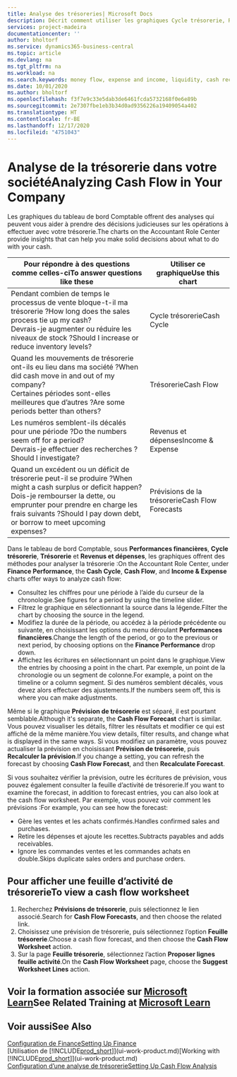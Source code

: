 ```yaml
---
title: Analyse des trésoreries| Microsoft Docs
description: Décrit comment utiliser les graphiques Cycle trésorerie, Revenus et dépenses, Trésorerie et Prévision de trésorerie pour analyser les flux de trésorerie passés et futurs, entrants et sortants de votre société.
services: project-madeira
documentationcenter: ''
author: bholtorf
ms.service: dynamics365-business-central
ms.topic: article
ms.devlang: na
ms.tgt_pltfrm: na
ms.workload: na
ms.search.keywords: money flow, expense and income, liquidity, cash receipts minus cash payments, Cartera
ms.date: 10/01/2020
ms.author: bholtorf
ms.openlocfilehash: f3f7e9c33e5dab3de6461fcda5732168f0e6e89b
ms.sourcegitcommit: 2e7307fbe1eb3b34d0ad9356226a19409054a402
ms.translationtype: HT
ms.contentlocale: fr-BE
ms.lasthandoff: 12/17/2020
ms.locfileid: "4751043"
---
```

# <a name="analyzing-cash-flow-in-your-company"></a><span data-ttu-id="83dd5-103">Analyse de la trésorerie dans votre société</span><span class="sxs-lookup"><span data-stu-id="83dd5-103">Analyzing Cash Flow in Your Company</span></span>
<span data-ttu-id="83dd5-104">Les graphiques du tableau de bord Comptable offrent des analyses qui peuvent vous aider à prendre des décisions judicieuses sur les opérations à effectuer avec votre trésorerie.</span><span class="sxs-lookup"><span data-stu-id="83dd5-104">The charts on the Accountant Role Center provide insights that can help you make solid decisions about what to do with your cash.</span></span>  

| <span data-ttu-id="83dd5-105">Pour répondre à des questions comme celles-ci</span><span class="sxs-lookup"><span data-stu-id="83dd5-105">To answer questions like these</span></span> | <span data-ttu-id="83dd5-106">Utiliser ce graphique</span><span class="sxs-lookup"><span data-stu-id="83dd5-106">Use this chart</span></span> |
| --- | --- |
| <span data-ttu-id="83dd5-107">Pendant combien de temps le processus de vente bloque-t-il ma trésorerie ?</span><span class="sxs-lookup"><span data-stu-id="83dd5-107">How long does the sales process tie up my cash?</span></span></br> <span data-ttu-id="83dd5-108">Devrais-je augmenter ou réduire les niveaux de stock ?</span><span class="sxs-lookup"><span data-stu-id="83dd5-108">Should I increase or reduce inventory levels?</span></span> |<span data-ttu-id="83dd5-109">Cycle trésorerie</span><span class="sxs-lookup"><span data-stu-id="83dd5-109">Cash Cycle</span></span> |
| <span data-ttu-id="83dd5-110">Quand les mouvements de trésorerie ont-ils eu lieu dans ma société ?</span><span class="sxs-lookup"><span data-stu-id="83dd5-110">When did cash move in and out of my company?</span></span></br> <span data-ttu-id="83dd5-111">Certaines périodes sont-elles meilleures que d’autres ?</span><span class="sxs-lookup"><span data-stu-id="83dd5-111">Are some periods better than others?</span></span> |<span data-ttu-id="83dd5-112">Trésorerie</span><span class="sxs-lookup"><span data-stu-id="83dd5-112">Cash Flow</span></span> |
| <span data-ttu-id="83dd5-113">Les numéros semblent-ils décalés pour une période ?</span><span class="sxs-lookup"><span data-stu-id="83dd5-113">Do the numbers seem off for a period?</span></span></br> <span data-ttu-id="83dd5-114">Devrais-je effectuer des recherches ?</span><span class="sxs-lookup"><span data-stu-id="83dd5-114">Should I investigate?</span></span> |<span data-ttu-id="83dd5-115">Revenus et dépenses</span><span class="sxs-lookup"><span data-stu-id="83dd5-115">Income & Expense</span></span> |
| <span data-ttu-id="83dd5-116">Quand un excédent ou un déficit de trésorerie peut-il se produire ?</span><span class="sxs-lookup"><span data-stu-id="83dd5-116">When might a cash surplus or deficit happen?</span></span></br> <span data-ttu-id="83dd5-117">Dois-je rembourser la dette, ou emprunter pour prendre en charge les frais suivants ?</span><span class="sxs-lookup"><span data-stu-id="83dd5-117">Should I pay down debt, or borrow to meet upcoming expenses?</span></span> |<span data-ttu-id="83dd5-118">Prévisions de la trésorerie</span><span class="sxs-lookup"><span data-stu-id="83dd5-118">Cash Flow Forecasts</span></span> |

<span data-ttu-id="83dd5-119">Dans le tableau de bord Comptable, sous **Performances financières**, **Cycle trésorerie**, **Trésorerie** et **Revenus et dépenses**, les graphiques offrent des méthodes pour analyser la trésorerie :</span><span class="sxs-lookup"><span data-stu-id="83dd5-119">On the Accountant Role Center, under **Finance Performance**, the **Cash Cycle**, **Cash Flow**, and **Income & Expense** charts offer ways to analyze cash flow:</span></span>  

* <span data-ttu-id="83dd5-120">Consultez les chiffres pour une période à l’aide du curseur de la chronologie.</span><span class="sxs-lookup"><span data-stu-id="83dd5-120">See figures for a period by using the timeline slider.</span></span>  
* <span data-ttu-id="83dd5-121">Filtrez le graphique en sélectionnant la source dans la légende.</span><span class="sxs-lookup"><span data-stu-id="83dd5-121">Filter the chart by choosing the source in the legend.</span></span>  
* <span data-ttu-id="83dd5-122">Modifiez la durée de la période, ou accédez à la période précédente ou suivante, en choisissant les options du menu déroulant **Performances financières**.</span><span class="sxs-lookup"><span data-stu-id="83dd5-122">Change the length of the period, or go to the previous or next period, by choosing options on the **Finance Performance** drop down.</span></span>  
* <span data-ttu-id="83dd5-123">Affichez les écritures en sélectionnant un point dans le graphique.</span><span class="sxs-lookup"><span data-stu-id="83dd5-123">View the entries by choosing a point in the chart.</span></span> <span data-ttu-id="83dd5-124">Par exemple, un point de la chronologie ou un segment de colonne.</span><span class="sxs-lookup"><span data-stu-id="83dd5-124">For example, a point on the timeline or a column segment.</span></span> <span data-ttu-id="83dd5-125">Si des numéros semblent décalés, vous devez alors effectuer des ajustements.</span><span class="sxs-lookup"><span data-stu-id="83dd5-125">If the numbers seem off, this is where you can make adjustments.</span></span>  

<span data-ttu-id="83dd5-126">Même si le graphique **Prévision de trésorerie** est séparé, il est pourtant semblable.</span><span class="sxs-lookup"><span data-stu-id="83dd5-126">Although it's separate, the **Cash Flow Forecast** chart is similar.</span></span> <span data-ttu-id="83dd5-127">Vous pouvez visualiser les détails, filtrer les résultats et modifier ce qui est affiché de la même manière.</span><span class="sxs-lookup"><span data-stu-id="83dd5-127">You view details, filter results, and change what is displayed in the same ways.</span></span> <span data-ttu-id="83dd5-128">Si vous modifiez un paramètre, vous pouvez actualiser la prévision en choisissant **Prévision de trésorerie**, puis **Recalculer la prévision**.</span><span class="sxs-lookup"><span data-stu-id="83dd5-128">If you change a setting, you can refresh the forecast by choosing **Cash Flow Forecast**, and then **Recalculate Forecast**.</span></span>

<span data-ttu-id="83dd5-129">Si vous souhaitez vérifier la prévision, outre les écritures de prévision, vous pouvez également consulter la feuille d’activité de trésorerie.</span><span class="sxs-lookup"><span data-stu-id="83dd5-129">If you want to examine the forecast, in addition to forecast entries, you can also look at the cash flow worksheet.</span></span> <span data-ttu-id="83dd5-130">Par exemple, vous pouvez voir comment les prévisions :</span><span class="sxs-lookup"><span data-stu-id="83dd5-130">For example, you can see how the forecast:</span></span>

* <span data-ttu-id="83dd5-131">Gère les ventes et les achats confirmés.</span><span class="sxs-lookup"><span data-stu-id="83dd5-131">Handles confirmed sales and purchases.</span></span>  
* <span data-ttu-id="83dd5-132">Retire les dépenses et ajoute les recettes.</span><span class="sxs-lookup"><span data-stu-id="83dd5-132">Subtracts payables and adds receivables.</span></span>  
* <span data-ttu-id="83dd5-133">Ignore les commandes ventes et les commandes achats en double.</span><span class="sxs-lookup"><span data-stu-id="83dd5-133">Skips duplicate sales orders and purchase orders.</span></span>  

## <a name="to-view-a-cash-flow-worksheet"></a><span data-ttu-id="83dd5-134">Pour afficher une feuille d’activité de trésorerie</span><span class="sxs-lookup"><span data-stu-id="83dd5-134">To view a cash flow worksheet</span></span>
1. <span data-ttu-id="83dd5-135">Recherchez **Prévisions de trésorerie**, puis sélectionnez le lien associé.</span><span class="sxs-lookup"><span data-stu-id="83dd5-135">Search for **Cash Flow Forecasts**, and then choose the related link.</span></span>  
2. <span data-ttu-id="83dd5-136">Choisissez une prévision de trésorerie, puis sélectionnez l’option **Feuille trésorerie**.</span><span class="sxs-lookup"><span data-stu-id="83dd5-136">Choose a cash flow forecast, and then choose the **Cash Flow Worksheet** action.</span></span>  
3. <span data-ttu-id="83dd5-137">Sur la page **Feuille trésorerie**, sélectionnez l’action **Proposer lignes feuille activité**.</span><span class="sxs-lookup"><span data-stu-id="83dd5-137">On the **Cash Flow Worksheet** page, choose the **Suggest Worksheet Lines** action.</span></span>  

## <a name="see-related-training-at-microsoft-learn"></a><span data-ttu-id="83dd5-138">Voir la formation associée sur [Microsoft Learn](/learn/modules/forecast-cash-flow-dynamics-365-business-central/index)</span><span class="sxs-lookup"><span data-stu-id="83dd5-138">See Related Training at [Microsoft Learn](/learn/modules/forecast-cash-flow-dynamics-365-business-central/index)</span></span>

## <a name="see-also"></a><span data-ttu-id="83dd5-139">Voir aussi</span><span class="sxs-lookup"><span data-stu-id="83dd5-139">See Also</span></span>
[<span data-ttu-id="83dd5-140">Configuration de Finance</span><span class="sxs-lookup"><span data-stu-id="83dd5-140">Setting Up Finance</span></span>](finance-setup-finance.md)  
<span data-ttu-id="83dd5-141">[Utilisation de [!INCLUDE[prod_short](includes/prod_short.md)]](ui-work-product.md)</span><span class="sxs-lookup"><span data-stu-id="83dd5-141">[Working with [!INCLUDE[prod_short](includes/prod_short.md)]](ui-work-product.md)</span></span>  
[<span data-ttu-id="83dd5-142">Configuration d’une analyse de trésorerie</span><span class="sxs-lookup"><span data-stu-id="83dd5-142">Setting Up Cash Flow Analysis</span></span>](finance-setup-cash-flow-analyses.md)  
